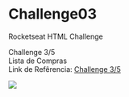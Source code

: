 ﻿# Challenge03

Rocketseat HTML Challenge

Challenge 3/5 <br>
Lista de Compras <br>
Link de Refêrencia:
<a href="https://efficient-sloth-d85.notion.site/3-Lista-de-compras-91ff11e5af754cb48b51ff56e272a89d">Challenge 3/5</a>


<img src="https://user-images.githubusercontent.com/26207086/156858508-1c52a4be-e90a-40cd-a6c3-fef0e5234362.png">

